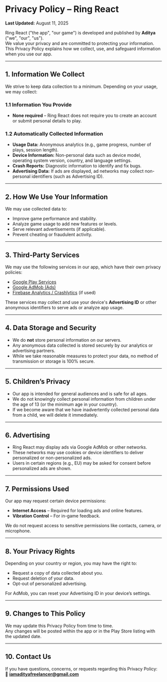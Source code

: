 # Privacy Policy – Ring React
**Last Updated:** August 11, 2025

Ring React ("the app", "our game") is developed and published by **Aditya** ("we", "our", "us").  
We value your privacy and are committed to protecting your information. This Privacy Policy explains how we collect, use, and safeguard information when you use our app.

---

## 1. Information We Collect
We strive to keep data collection to a minimum. Depending on your usage, we may collect:

### 1.1 Information You Provide
- **None required** – Ring React does not require you to create an account or submit personal details to play.

### 1.2 Automatically Collected Information
- **Usage Data:** Anonymous analytics (e.g., game progress, number of plays, session length).
- **Device Information:** Non-personal data such as device model, operating system version, country, and language settings.
- **Crash Reports:** Diagnostic information to identify and fix bugs.
- **Advertising Data:** If ads are displayed, ad networks may collect non-personal identifiers (such as Advertising ID).

---

## 2. How We Use Your Information
We may use collected data to:
- Improve game performance and stability.
- Analyze game usage to add new features or levels.
- Serve relevant advertisements (if applicable).
- Prevent cheating or fraudulent activity.

---

## 3. Third-Party Services
We may use the following services in our app, which have their own privacy policies:

- [Google Play Services](https://policies.google.com/privacy)  
- [Google AdMob (Ads)](https://policies.google.com/privacy)  
- [Firebase Analytics / Crashlytics](https://firebase.google.com/support/privacy) (if used)  

These services may collect and use your device's **Advertising ID** or other anonymous identifiers to serve ads or analyze app usage.

---

## 4. Data Storage and Security
- We do **not** store personal information on our servers.  
- Any anonymous data collected is stored securely by our analytics or advertising partners.  
- While we take reasonable measures to protect your data, no method of transmission or storage is 100% secure.

---

## 5. Children’s Privacy
- Our app is intended for general audiences and is safe for all ages.  
- We do not knowingly collect personal information from children under the age of 13 (or the minimum age in your country).  
- If we become aware that we have inadvertently collected personal data from a child, we will delete it immediately.

---

## 6. Advertising
- Ring React may display ads via Google AdMob or other networks.  
- These networks may use cookies or device identifiers to deliver personalized or non-personalized ads.  
- Users in certain regions (e.g., EU) may be asked for consent before personalized ads are shown.

---

## 7. Permissions Used
Our app may request certain device permissions:
- **Internet Access** – Required for loading ads and online features.
- **Vibration Control** – For in-game feedback.

We do not request access to sensitive permissions like contacts, camera, or microphone.

---

## 8. Your Privacy Rights
Depending on your country or region, you may have the right to:
- Request a copy of data collected about you.
- Request deletion of your data.
- Opt-out of personalized advertising.  

For AdMob, you can reset your Advertising ID in your device’s settings.

---

## 9. Changes to This Policy
We may update this Privacy Policy from time to time.  
Any changes will be posted within the app or in the Play Store listing with the updated date.

---

## 10. Contact Us
If you have questions, concerns, or requests regarding this Privacy Policy:  
📧 **iamadityafreelancer@gmail.com**
